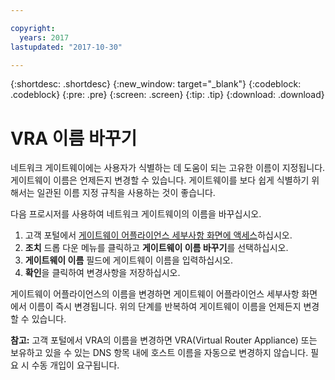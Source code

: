 ```yaml
---

copyright:
  years: 2017
lastupdated: "2017-10-30"

---
```


{:shortdesc: .shortdesc}
{:new_window: target="_blank"}
{:codeblock: .codeblock}
{:pre: .pre}
{:screen: .screen}
{:tip: .tip}
{:download: .download}

# VRA 이름 바꾸기

네트워크 게이트웨이에는 사용자가 식별하는 데 도움이 되는 고유한 이름이 지정됩니다. 게이트웨이 이름은 언제든지 변경할 수 있습니다. 게이트웨이를 보다 쉽게 식별하기 위해서는 일관된 이름 지정 규칙을 사용하는 것이 좋습니다.

다음 프로시저를 사용하여 네트워크 게이트웨이의 이름을 바꾸십시오.

1. 고객 포털에서 [게이트웨이 어플라이언스 세부사항 화면에 액세스](access-gateway-details.html)하십시오. 
2. **조치** 드롭 다운 메뉴를 클릭하고 **게이트웨이 이름 바꾸기**를 선택하십시오.
3. **게이트웨이 이름** 필드에 게이트웨이 이름을 입력하십시오.
4. **확인**을 클릭하여 변경사항을 저장하십시오. 

게이트웨이 어플라이언스의 이름을 변경하면 게이트웨이 어플라이언스 세부사항 화면에서 이름이 즉시 변경됩니다. 위의 단계를 반복하여 게이트웨이 이름을 언제든지 변경할 수 있습니다.

**참고:** 고객 포털에서 VRA의 이름을 변경하면 VRA(Virtual Router Appliance) 또는 보유하고 있을 수 있는 DNS 항목 내에 호스트 이름을 자동으로 변경하지 않습니다. 필요 시 수동 개입이 요구됩니다.
